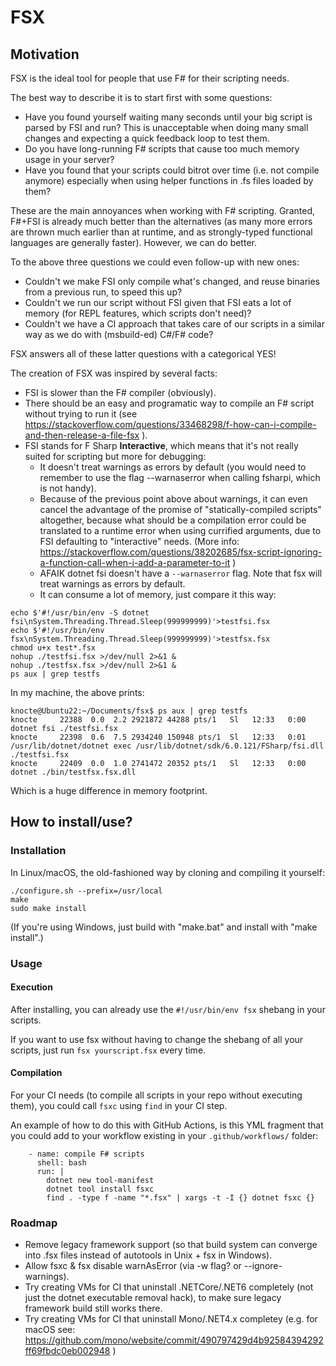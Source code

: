 # FSX

## Motivation

FSX is the ideal tool for people that use F# for their scripting needs.

The best way to describe it is to start first with some questions:
* Have you found yourself waiting many seconds until your big script is parsed by FSI and run? This is unacceptable when doing many small changes and expecting a quick feedback loop to test them.
* Do you have long-running F# scripts that cause too much memory usage in your server?
* Have you found that your scripts could bitrot over time (i.e. not compile anymore) especially when using helper functions in .fs files loaded by them?

These are the main annoyances when working with F# scripting. Granted, F#+FSI is already much better than the alternatives (as many more errors are thrown much earlier than at runtime, and as strongly-typed functional languages are generally faster). However, we can do better.

To the above three questions we could even follow-up with new ones:
* Couldn't we make FSI only compile what's changed, and reuse binaries from a previous run, to speed this up?
* Couldn't we run our script without FSI given that FSI eats a lot of memory (for REPL features, which scripts don't need)?
* Couldn't we have a CI approach that takes care of our scripts in a similar way as we do with (msbuild-ed) C#/F# code?

FSX answers all of these latter questions with a categorical YES!

The creation of FSX was inspired by several facts:
* FSI is slower than the F# compiler (obviously).
* There should be an easy and programatic way to compile an F# script without trying to run it (see https://stackoverflow.com/questions/33468298/f-how-can-i-compile-and-then-release-a-file-fsx ).
* FSI stands for F Sharp **Interactive**, which means that it's not really suited for scripting but more for debugging:
  * It doesn't treat warnings as errors by default (you would need to remember to use the flag --warnaserror when calling fsharpi, which is not handy).
  * Because of the previous point above about warnings, it can even cancel the advantage of the promise of "statically-compiled scripts" altogether, because what should be a compilation error could be translated to a runtime error when using currified arguments, due to FSI defaulting to "interactive" needs. (More info: https://stackoverflow.com/questions/38202685/fsx-script-ignoring-a-function-call-when-i-add-a-parameter-to-it )
  * AFAIK dotnet fsi doesn't have a `--warnaserror` flag. Note that fsx will treat warnings as errors by default.
  * It can consume a lot of memory, just compare it this way:

```
echo $'#!/usr/bin/env -S dotnet fsi\nSystem.Threading.Thread.Sleep(999999999)'>testfsi.fsx
echo $'#!/usr/bin/env fsx\nSystem.Threading.Thread.Sleep(999999999)'>testfsx.fsx
chmod u+x test*.fsx
nohup ./testfsi.fsx >/dev/null 2>&1 &
nohup ./testfsx.fsx >/dev/null 2>&1 &
ps aux | grep testfs
```

In my machine, the above prints:
```
knocte@Ubuntu22:~/Documents/fsx$ ps aux | grep testfs
knocte     22388  0.0  2.2 2921872 44288 pts/1   Sl   12:33   0:00 dotnet fsi ./testfsi.fsx
knocte     22398  0.6  7.5 2934240 150948 pts/1  Sl   12:33   0:01 /usr/lib/dotnet/dotnet exec /usr/lib/dotnet/sdk/6.0.121/FSharp/fsi.dll ./testfsi.fsx
knocte     22409  0.0  1.0 2741472 20352 pts/1   Sl   12:33   0:00 dotnet ./bin/testfsx.fsx.dll
```

Which is a huge difference in memory footprint.


## How to install/use?


### Installation

In Linux/macOS, the old-fashioned way by cloning and compiling it yourself:

```
./configure.sh --prefix=/usr/local
make
sudo make install
```

(If you're using Windows, just build with "make.bat" and install with "make install".)


### Usage


#### Execution

After installing, you can already use the `#!/usr/bin/env fsx` shebang in your scripts.

If you want to use fsx without having to change the shebang of all your scripts, just
run `fsx yourscript.fsx` every time.


#### Compilation

For your CI needs (to compile all scripts in your repo without executing them), you could call `fsxc` using `find` in your CI step.

An example of how to do this with GitHub Actions, is this YML fragment that you could add to your workflow existing in your `.github/workflows/` folder:

```
    - name: compile F# scripts
      shell: bash
      run: |
        dotnet new tool-manifest
        dotnet tool install fsxc
        find . -type f -name "*.fsx" | xargs -t -I {} dotnet fsxc {}
```


### Roadmap

* Remove legacy framework support (so that build system can converge into .fsx files instead of autotools in Unix + fsx in Windows).
* Allow fsxc & fsx disable warnAsError (via -w flag? or --ignore-warnings).
* Try creating VMs for CI that uninstall .NETCore/.NET6 completely (not just the dotnet executable removal hack), to make sure legacy framework build still works there.
* Try creating VMs for CI that uninstall Mono/.NET4.x completey (e.g. for macOS see: https://github.com/mono/website/commit/490797429d4b92584394292ff69fbdc0eb002948 )
